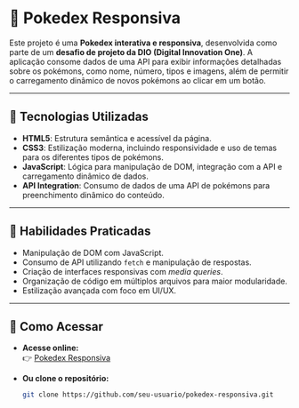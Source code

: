 # 📖 Pokedex Responsiva

Este projeto é uma **Pokedex interativa e responsiva**, desenvolvida como parte de um **desafio de projeto da DIO (Digital Innovation One)**. A aplicação consome dados de uma API para exibir informações detalhadas sobre os pokémons, como nome, número, tipos e imagens, além de permitir o carregamento dinâmico de novos pokémons ao clicar em um botão.

---

## 🚀 Tecnologias Utilizadas

- **HTML5**: Estrutura semântica e acessível da página.  
- **CSS3**: Estilização moderna, incluindo responsividade e uso de temas para os diferentes tipos de pokémons.  
- **JavaScript**: Lógica para manipulação de DOM, integração com a API e carregamento dinâmico de dados.  
- **API Integration**: Consumo de dados de uma API de pokémons para preenchimento dinâmico do conteúdo.
  
---

## 🧠 Habilidades Praticadas

- Manipulação de DOM com JavaScript.  
- Consumo de API utilizando `fetch` e manipulação de respostas.  
- Criação de interfaces responsivas com _media queries_.  
- Organização de código em múltiplos arquivos para maior modularidade.  
- Estilização avançada com foco em UI/UX.  

---

## 🔗 Como Acessar

- **Acesse online:**  
  👉 [Pokedex Responsiva](#)  

- **Ou clone o repositório:**  
  ```bash
  git clone https://github.com/seu-usuario/pokedex-responsiva.git
